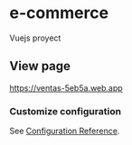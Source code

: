 # e-commerce

Vuejs proyect

## View page

https://ventas-5eb5a.web.app

### Customize configuration
See [Configuration Reference](https://cli.vuejs.org/config/).
